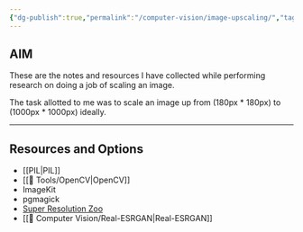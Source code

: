 ```yaml
---
{"dg-publish":true,"permalink":"/computer-vision/image-upscaling/","tags":["images-processing"],"noteIcon":"2","updated":"2024-06-04T17:11:47.777+05:30"}
---
```



## AIM

These are the notes and resources I have collected while performing research on doing a job of scaling an image.

The task allotted to me was to scale an image up from (180px * 180px) to (1000px * 1000px) ideally.

---

## Resources and Options

- [[PIL\|PIL]]
- [[🧰 Tools/OpenCV\|OpenCV]]
- ImageKit
- pgmagick
- [Super Resolution Zoo](https://github.com/WolframRhodium/Super-Resolution-Zoo)
- [[👀 Computer Vision/Real-ESRGAN\|Real-ESRGAN]]

